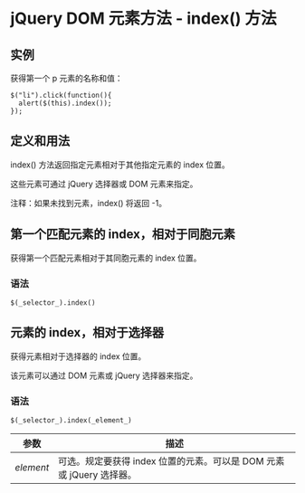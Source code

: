 # jQuery DOM 元素方法 - index() 方法



## 实例

获得第一个 p 元素的名称和值：

```
$("li").click(function(){
  alert($(this).index());
});

```

## 定义和用法

index() 方法返回指定元素相对于其他指定元素的 index 位置。

这些元素可通过 jQuery 选择器或 DOM 元素来指定。

注释：如果未找到元素，index() 将返回 -1。

## 第一个匹配元素的 index，相对于同胞元素

获得第一个匹配元素相对于其同胞元素的 index 位置。

### 语法

```
$(_selector_).index()
```

## 元素的 index，相对于选择器

获得元素相对于选择器的 index 位置。

该元素可以通过 DOM 元素或 jQuery 选择器来指定。

### 语法

```
$(_selector_).index(_element_)
```

| 参数 | 描述 |
| --- | --- |
| _element_ | 可选。规定要获得 index 位置的元素。可以是 DOM 元素或 jQuery 选择器。 |



